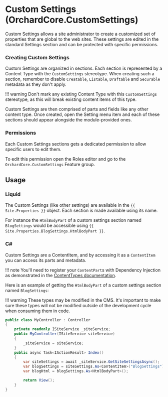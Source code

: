 # Custom Settings (OrchardCore.CustomSettings)

Custom Settings allows a site administrator to create a customized set of properties that are global to the web sites. These settings are 
edited in the standard Settings section and can be protected with specific permissions.

### Creating Custom Settings

Custom Settings are organized in sections. Each section is represented by a Content Type with the `CustomSettings` stereotype.
When creating such a section, remember to disable `Creatable`, `Listable`, `Draftable` and `Securable` metadata as they don't apply.

!!! warning
    Don't mark any existing Content Type with this `CustomSettings` stereotype, as this will break existing content items of this type.

Custom Settings are then comprised of parts and fields like any other content type.
Once created, open the Setting menu item and each of these sections should appear alongside the module-provided ones.

### Permissions

Each Custom Settings sections gets a dedicated permission to allow specific users to edit them.

To edit this permission open the Roles editor and go to the `OrchardCore.CustomSettings` Feature group.

## Usage

### Liquid

The Custom Settings (like other settings) are available in the `{{ Site.Properties }}` object.
Each section is made available using its name. 

For instance the `HtmlBodyPart` of a custom settings section named `BlogSettings` would be accessible using `{{ Site.Properties.BlogSettings.HtmlBodyPart }}`.

### C#

Custom Settings are a ContentItem, and by accessing it as a `ContentItem` you can access its parts and metadata.

!!! note
    You'll need to register your `ContentPart`s with Dependency Injection as demonstrated in the [ContentTypes documentation](../../OrchardCore.Modules/OrchardCore.ContentTypes/).

Here is an example of getting the `HtmlBodyPart` of a custom settings section named `BlogSettings`:

!!! warning
    These types may be modified in the CMS. It's important to make sure these types will not be modified outside of the development cycle when consuming them in code.

```csharp
public class MyController : Controller
{
    private readonly ISiteService _siteService;
    public MyController(ISiteService siteService)
    {
        _siteService = siteService;
    }
    public async Task<IActionResult> Index()
    {
        var siteSettings = await _siteService.GetSiteSettingsAsync();
        var blogSettings = siteSettings.As<ContentItem>("BlogSettings");
        var blogHtml = blogSettings.As<HtmlBodyPart>();

        return View();
    }
}
```

